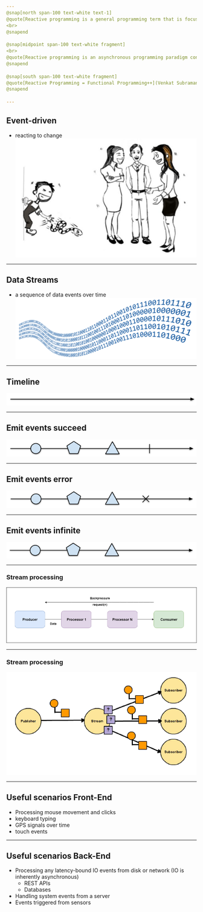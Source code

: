 ```yaml
---
@snap[north span-100 text-white text-1]
@quote[Reactive programming is a general programming term that is focused on reacting to changes, such as data values or events.](Reactive Programming in RxJava)
<br>
@snapend

@snap[midpoint span-100 text-white fragment]
<br>
@quote[Reactive programming is an asynchronous programming paradigm concerned with data streams and the propagation of change.](Wikipedia)
@snapend

@snap[south span-100 text-white fragment]
@quote[Reactive Programming = Functional Programming++](Venkat Subramaniam)
@snapend

---
```

## Event-driven
- reacting to change
![Event-driven](assets/img/event_driven_snake.png)

---
## Data Streams
- a sequence of data events over time
![Data Streams](assets/img/data_stream.png)

---
## Timeline
![Timeline](assets/img/timeline.png)

---
## Emit events succeed
![Timeline events succeed](assets/img/timeline_events_success.png)

---
## Emit events error
![Timeline events error](assets/img/timeline_events_error.png)

---
## Emit events infinite
![Timeline events infinite](assets/img/timeline_events_infinite.png)

---
### Stream processing
![Stream processing](assets/img/reactive_stream_processing.png)

---
### Stream processing
![Stream processing](assets/img/reactive_programming_context.png)

---
## Useful scenarios Front-End
- Processing mouse movement and clicks
- keyboard typing
- GPS signals over time
- touch events

---
## Useful scenarios Back-End
- Processing any latency-bound IO events from disk or network (IO is inherently asynchronous)
  - REST APIs
  - Databases
- Handling system events from a server
- Events triggered from sensors

